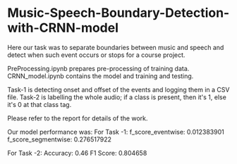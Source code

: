 # Music-Speech-Boundary-Detection-with-CRNN-model
Here our task was to separate boundaries between music and speech and detect when such event occurs or stops for a course project.



PreProcessing.ipynb   prepares pre-processing of training data. 
CRNN_model.ipynb    contains the model and training and testing. 


Task-1 is detecting onset and offset of the events and logging them in a CSV file.
Task-2 is labelling the whole audio; if a class is present, then it's 1, else it's 0 at that class tag.

Please refer to the report for details of the work.

Our model performance was:
For Task -1: f_score_eventwise:    0.012383901 
             f_score_segmentwise:  0.276517922

For Task -2: Accuracy: 0.46
             F1 Score: 0.804658

